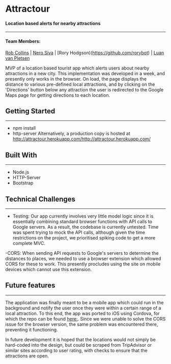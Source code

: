 # Attractour
#### Location based alerts for nearby attractions
---------------------------

#### Team Members:
[Rob Collins](https://github.com/racoll) | [Nero Siva](https://github.com/neroshan12) | [Rory Hodgson)(https://github.com/rorybot) | [Luan van Pletsen](https://github.com/LuanvP)

MVP of a location based tourist app which alerts users about nearby attractions in a new city. This implementation was developed in a week, and presently only works in the browser. On load, the page displays the distance to various pre-defined local attractions, and by clicking on the 'Directions' button below any attraction the user is redirected to the Google Maps page for getting directions to each location. 

## Getting Started
------------------
- npm install
- http-server
Alternatively, a production copy is hosted at http://attractour.herokuapp.com/http://attractour.herokuapp.com/

## Built With
----------
- Node.js
- HTTP-Server
- Bootstrap


## Technical Challenges
--------------------
- Testing: Our app currently involves very little model logic since it is essentially combining standard browser functions with API calls to Google servers. As a result, the codebase is currently untested. Time was spent trying to mock the API calls, although given the time restrictions on the project, we prioritised spiking code to get a more complete MVC.

-CORS: When sending API requests to Google's servers to determine the distances to places, we needed to use a browser extension which allowed CORS for these to work. This presently procludes using the site on mobile devices which cannot use this extension.

## Future features
------------------
The application was finally meant to be a mobile app which could run in the background and notify the user once they were within a certain range of a local attraction. To this end, the app was ported to iOS using Cordova, for which the repo can be found [here:](https://github.com/racoll/attractour). Since we were unable to solve the CORS issue for the browser version, the same problem was encountered there, preventing it functioning. 

In future development it is hoped that the locations would not simply be hard-coded into the design, but could be scraped from TripAdvisor or similar sites according to user rating, with checks to ensure that the attractions are open.
